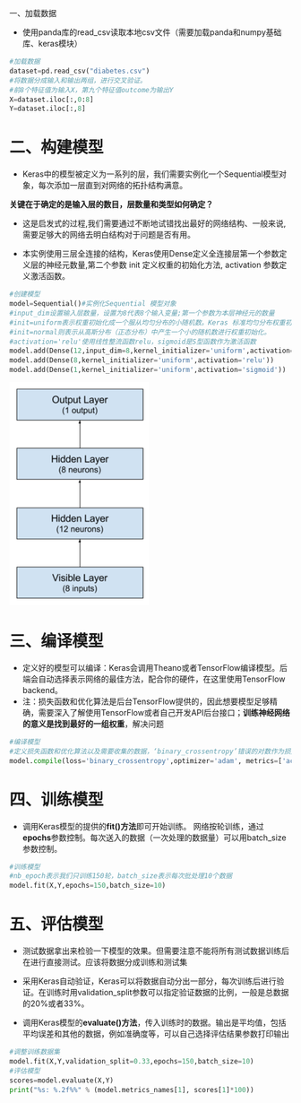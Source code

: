 一、加载数据

* 使用panda库的read\_csv读取本地csv文件（需要加载panda和numpy基础库、keras模块）

```py
#加载数据
dataset=pd.read_csv("diabetes.csv")
#将数据分成输入和输出两组，进行交叉验证。
#前8个特征值为输入X，第九个特征值outcome为输出Y
X=dataset.iloc[:,0:8]
Y=dataset.iloc[:,8]
```

# 二、构建模型

* Keras中的模型被定义为一系列的层，我们需要实例化一个Sequential模型对象，每次添加一层直到对网络的拓扑结构满意。

**关键在于确定的是输入层的数目，层数量和类型如何确定？**

* 这是启发式的过程,我们需要通过不断地试错找出最好的网络结构、一般来说,需要足够大的网络去明白结构对于问题是否有用。

* 本实例使用三层全连接的结构，Keras使用Dense定义全连接层第一个参数定义层的神经元数量,第二个参数 init 定义权重的初始化方法, activation 参数定义激活函数。

```py
#创建模型
model=Sequential()#实例化Sequential 模型对象
#input_dim设置输入层数量，设置为8代表8个输入变量;第一个参数为本层神经元的数量
#init=uniform表示权重初始化成一个服从均匀分布的小随机数。Keras 标准均匀分布权重初始值[0,0.5];
#init=normal则表示从高斯分布（正态分布）中产生一个小的随机数进行权重初始化。
#activation='relu'使用线性整流函数relu，sigmoid是S型函数作为激活函数
model.add(Dense(12,input_dim=8,kernel_initializer='uniform',activation='relu'))
model.add(Dense(8,kernel_initializer='uniform',activation='relu'))
model.add(Dense(1,kernel_initializer='uniform',activation='sigmoid'))
```

![](/assets/import1.png)

# 三、编译模型

* 定义好的模型可以编译：Keras会调用Theano或者TensorFlow编译模型。后端会自动选择表示网络的最佳方法，配合你的硬件，在这里使用TensorFlow backend。
* 注：损失函数和优化算法是后台TensorFlow提供的，因此想要模型足够精确，需要深入了解使用TensorFlow或者自己开发API后台接口；**训练神经网络的意义是找到最好的一组权重**，解决问题

```py
#编译模型
#定义损失函数和优化算法以及需要收集的数据，‘binary_crossentropy’错误的对数作为损失函数，adam作为优化算法
model.compile(loss='binary_crossentropy',optimizer='adam', metrics=['accuracy'])
```

# 四、训练模型

* 调用Keras模型的提供的**fit\(\)方法**即可开始训练。 网络按轮训练，通过**epochs**参数控制。每次送入的数据（一次处理的数据量）可以用batch\_size参数控制。

```py
#训练模型
#nb_epoch表示我们只训练150轮，batch_size表示每次批处理10个数据
model.fit(X,Y,epochs=150,batch_size=10)
```

# 五、评估模型

* 测试数据拿出来检验一下模型的效果。但需要注意不能将所有测试数据训练后在进行直接测试。应该将数据分成训练和测试集

* 采用Keras自动验证，Keras可以将数据自动分出一部分，每次训练后进行验证。在训练时用validation\_split参数可以指定验证数据的比例，一般是总数据的20%或者33%。
* 调用Keras模型的**evaluate\(\)方法**，传入训练时的数据。输出是平均值，包括平均误差和其他的数据，例如准确度等，可以自己选择评估结果参数打印输出

```py
#调整训练数据集
model.fit(X,Y,validation_split=0.33,epochs=150,batch_size=10)
#评估模型
scores=model.evaluate(X,Y)
print("%s: %.2f%%" % (model.metrics_names[1], scores[1]*100))
```



